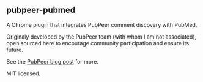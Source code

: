 pubpeer-pubmed
--------------

A Chrome plugin that integrates PubPeer comment discovery with PubMed.

Originaly developed by the PubPeer team (with whom I am not associated), open sourced here to encourage community participation and ensure its future.

See the [PubPeer blog post](http://blog.pubpeer.com/?p=29) for more.

MIT licensed.
